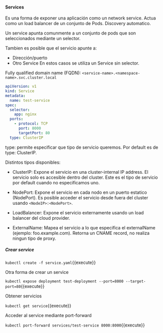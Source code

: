 #### Services

Es una forma de exponer una aplicación como un network service.
Actua como un load balancer de un conjunto de Pods.
Discovery automatico.

Un service apunta comunmente a un conjunto de pods que son seleccionados mediante un selector.

Tambien es posible que el servicio apunte a:

- Dirección/puerto
- Otro Service
En estos casos se utiliza un Service sin selector.

Fully qualified domain name (FQDN):
`<service-name>.<namespace-name>.svc.cluster.local`

```yaml
apiVersion: v1
kind: Service
metadata:
  name: test-service
spec:
  selector:
    app: nginx
  ports:
    - protocol: TCP
      port: 8000
      targetPort: 80
  type: ClusterIP
```

type: permite especificar que tipo de servicio queremos. Por default es de type: ClusterIP.

Distintos tipos disponibles:

- ClusterIP: Expone el servicio en una cluster-internal IP address. El servicio solo es accesible dentro del cluster. Este es el tipo de servicio por default cuando no especificamos uno.

- NodePort: Expone el servicio en cada nodo en un puerto estatico (NodePort). Es posible acceder el servicio desde fuera del cluster usando `<NodeIP>:<NodePort>`.

- LoadBalancer: Expone el servicio externamente usando un load balancer del cloud provider.

- ExternalName: Mapea el servicio a lo que especifica el externalName (ejemplo: foo.example.com). Retorna un CNAME record, no realiza ningun tipo de proxy.

##### Crear service

`kubectl create -f service.yaml`{{execute}}

Otra forma de crear un service

`kubectl expose deployment test-deployment --port=8000 --target-port=80`{{execute}}

Obtener servicios

`kubectl get service`{{execute}}

Acceder al service mediante port-forward

`kubectl port-forward services/test-service 8000:8000`{{execute}}
